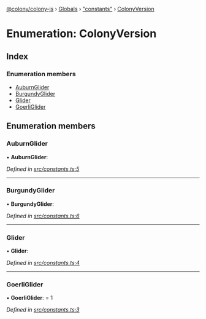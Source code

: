 [@colony/colony-js](../README.md) › [Globals](../globals.md) › ["constants"](../modules/_constants_.md) › [ColonyVersion](_constants_.colonyversion.md)

# Enumeration: ColonyVersion

## Index

### Enumeration members

* [AuburnGlider](_constants_.colonyversion.md#auburnglider)
* [BurgundyGlider](_constants_.colonyversion.md#burgundyglider)
* [Glider](_constants_.colonyversion.md#glider)
* [GoerliGlider](_constants_.colonyversion.md#goerliglider)

## Enumeration members

###  AuburnGlider

• **AuburnGlider**:

*Defined in [src/constants.ts:5](https://github.com/JoinColony/colonyJS/blob/2830301/src/constants.ts#L5)*

___

###  BurgundyGlider

• **BurgundyGlider**:

*Defined in [src/constants.ts:6](https://github.com/JoinColony/colonyJS/blob/2830301/src/constants.ts#L6)*

___

###  Glider

• **Glider**:

*Defined in [src/constants.ts:4](https://github.com/JoinColony/colonyJS/blob/2830301/src/constants.ts#L4)*

___

###  GoerliGlider

• **GoerliGlider**: = 1

*Defined in [src/constants.ts:3](https://github.com/JoinColony/colonyJS/blob/2830301/src/constants.ts#L3)*
